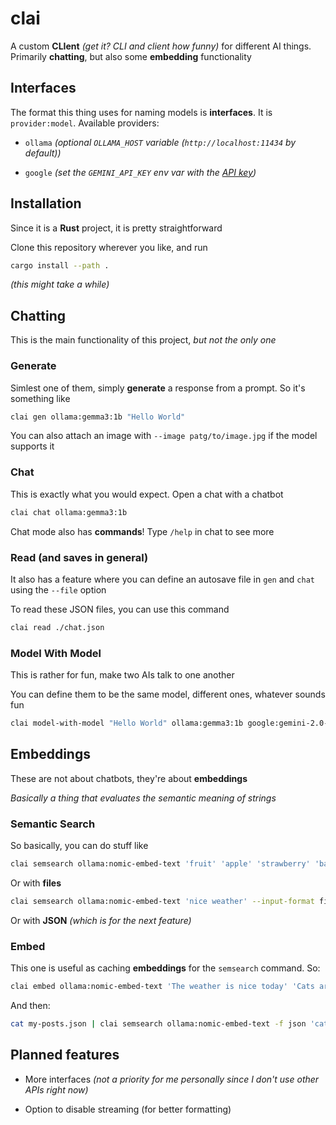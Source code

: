 # clai

A custom **CLIent** *(get it? CLI and client how funny)* for different AI things. Primarily **chatting**, but also some **embedding** functionality

## Interfaces

The format this thing uses for naming models is **interfaces**. It is `provider:model`. Available providers:

- `ollama` *(optional `OLLAMA_HOST` variable (`http://localhost:11434` by default))*

- `google` *(set the `GEMINI_API_KEY` env var with the [API key](https://ai.google.dev/gemini-api/docs/api-key))*

## Installation

Since it is a **Rust** project, it is pretty straightforward

Clone this repository wherever you like, and run

```sh
cargo install --path .
```

*(this might take a while)*

## Chatting

This is the main functionality of this project, *but not the only one*

### Generate

Simlest one of them, simply **generate** a response from a prompt. So it's something like

```sh
clai gen ollama:gemma3:1b "Hello World"
```

You can also attach an image with `--image patg/to/image.jpg` if the model supports it

### Chat

This is exactly what you would expect. Open a chat with a chatbot

```sh
clai chat ollama:gemma3:1b
```

Chat mode also has **commands**! Type `/help` in chat to see more

### Read (and saves in general)

It also has a feature where you can define an autosave file in `gen` and `chat` using the `--file` option

To read these JSON files, you can use this command

```sh
clai read ./chat.json
```

### Model With Model

This is rather for fun, make two AIs talk to one another

You can define them to be the same model, different ones, whatever sounds fun

```sh
clai model-with-model "Hello World" ollama:gemma3:1b google:gemini-2.0-flash
```

## Embeddings

These are not about chatbots, they're about **embeddings**

*Basically a thing that evaluates the semantic meaning of strings*

### Semantic Search

So basically, you can do stuff like

```sh
clai semsearch ollama:nomic-embed-text 'fruit' 'apple' 'strawberry' 'banana'
```

Or with **files**

```sh
clai semsearch ollama:nomic-embed-text 'nice weather' --input-format file my-posts/*
```

Or with **JSON** *(which is for the next feature)*

### Embed

This one is useful as caching **embeddings** for the `semsearch` command. So:

```sh
clai embed ollama:nomic-embed-text 'The weather is nice today' 'Cats are awesome' 'Rust is cool' 'hello world' --output-format json > my-posts.json
```

And then:

```sh
cat my-posts.json | clai semsearch ollama:nomic-embed-text -f json 'cats'
```

## Planned features

- More interfaces *(not a priority for me personally since I don't use other APIs right now)*

- Option to disable streaming (for better formatting)

